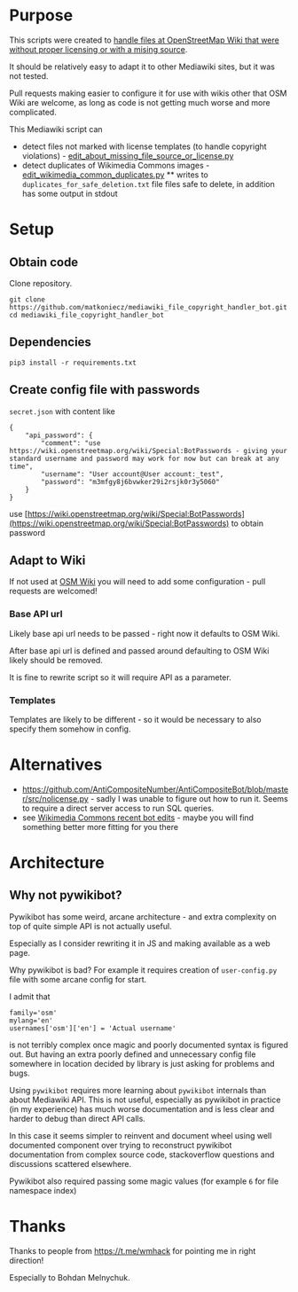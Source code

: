 # Purpose

This scripts were created to [handle files at OpenStreetMap Wiki that were without proper licensing or with a mising source](https://wiki.openstreetmap.org/wiki/User:Mateusz_Konieczny/notify_uploaders).

It should be relatively easy to adapt it to other Mediawiki sites, but it was not tested.

Pull requests making easier to configure it for use with wikis other that OSM Wiki are welcome, as long as code is not getting much worse and more complicated.

This Mediawiki script can 

* detect files not marked with license templates (to handle copyright violations) - [edit_about_missing_file_source_or_license.py](edit_about_missing_file_source_or_license.py)
* detect duplicates of Wikimedia Commons images - [edit_wikimedia_common_duplicates.py](edit_wikimedia_common_duplicates.py)
** writes to `duplicates_for_safe_deletion.txt` file files safe to delete, in addition has some output in stdout
# Setup
## Obtain code
Clone repository.

```
git clone https://github.com/matkoniecz/mediawiki_file_copyright_handler_bot.git
cd mediawiki_file_copyright_handler_bot
```

## Dependencies

`pip3 install -r requirements.txt`

## Create config file with passwords

`secret.json` with content like 
```
{
	"api_password": {
        "comment": "use https://wiki.openstreetmap.org/wiki/Special:BotPasswords - giving your standard username and password may work for now but can break at any time",
		"username": "User account@User account:_test",
		"password": "m3mfgy8j6bvwker29i2rsjk0r3y5060"
	}
}
```

use [https://wiki.openstreetmap.org/wiki/Special:BotPasswords](https://wiki.openstreetmap.org/wiki/Special:BotPasswords) to obtain password
## Adapt to Wiki

If not used at [OSM Wiki](https://wiki.openstreetmap.org/) you will need to add some configuration - pull requests are welcomed!

### Base API url
Likely base api url needs to be passed - right now it defaults to OSM Wiki.

After base api url is defined and passed around defaulting to OSM Wiki likely should be removed.

It is fine to rewrite script so it will require API as a parameter.

### Templates

Templates are likely to be different - so it would be necessary to also specify them somehow in config.

# Alternatives

* https://github.com/AntiCompositeNumber/AntiCompositeBot/blob/master/src/nolicense.py - sadly I was unable to figure out how to run it. Seems to require a direct server access to run SQL queries.
* see [Wikimedia Commons recent bot edits](https://commons.wikimedia.org/wiki/Special:RecentChanges?hidehumans=1&translations=filter&hidecategorization=1&hideWikibase=1&hidelog=1&namespace=3&limit=500&days=7&urlversion=2) - maybe you will find something better more fitting for you there
# Architecture

## Why not pywikibot?

Pywikibot has some weird, arcane architecture - and extra complexity on top of quite simple API is not actually useful.

Especially as I consider rewriting it in JS and making available as a web page.

Why pywikibot is bad? For example it requires creation of `user-config.py` file with some arcane config for start.

I admit that

```
family='osm'
mylang='en'
usernames['osm']['en'] = 'Actual username'
```

is not terribly complex once magic and poorly documented syntax is figured out. But having an extra poorly defined and unnecessary config file somewhere in location decided by library is just asking for problems and bugs.

Using `pywikibot` requires more learning about `pywikibot` internals than about Mediawiki API. This is not useful, especially as pywikibot in practice (in my experience) has much worse documentation and is less clear and harder to debug than direct API calls.

In this case it seems simpler to reinvent and document wheel using well documented component over trying to reconstruct pywikibot documentation from complex source code, stackoverflow questions and discussions scattered elsewhere.

Pywikibot also required passing some magic values (for example `6` for file namespace index)

# Thanks

Thanks to people from https://t.me/wmhack for pointing me in right direction! 

Especially to Bohdan Melnychuk.
